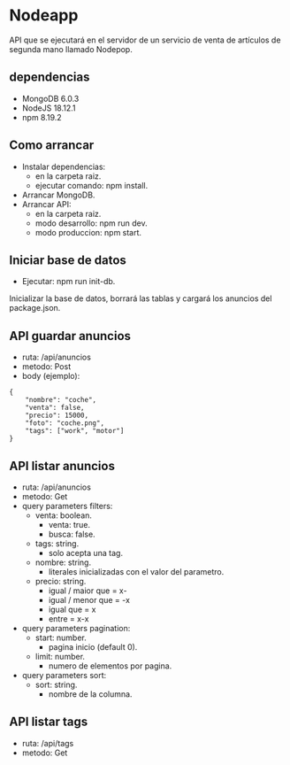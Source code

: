  # Nodeapp

API que se ejecutará en el servidor de un servicio de venta de artículos de segunda mano llamado Nodepop.

 ## dependencias
 - MongoDB 6.0.3
 - NodeJS 18.12.1
 - npm 8.19.2
 
 ## Como arrancar
 - Instalar dependencias:
    - en la carpeta raiz.
    - ejecutar comando: npm install.
 - Arrancar MongoDB.
 - Arrancar API:
    - en la carpeta raiz.
    - modo desarrollo: npm run dev.
    - modo produccion: npm start.

## Iniciar base de datos
- Ejecutar: npm run init-db.

Inicializar la base de datos, borrará las tablas y cargará los anuncios del package.json.


## API guardar anuncios 

- ruta: /api/anuncios
- metodo: Post
- body (ejemplo):  
```
{
    "nombre": "coche",
    "venta": false,
    "precio": 15000,
    "foto": "coche.png",
    "tags": ["work", "motor"]
}
```

## API listar anuncios 

- ruta: /api/anuncios
- metodo: Get
- query parameters filters:
    - venta: boolean.
        - venta: true.
        - busca: false.
    - tags: string.
        - solo acepta una tag. 
    - nombre: string.
        - literales inicializadas con el valor del parametro. 
    - precio: string. 
        - igual / maior que = x-
        - igual / menor que = -x
        - igual que = x
        - entre = x-x
- query parameters pagination:
    - start: number.
        - pagina inicio (default 0).
    - limit: number.
        - numero de elementos por pagina. 
- query parameters sort:
    - sort: string.
        - nombre de la columna.

## API listar tags

- ruta: /api/tags
- metodo: Get







